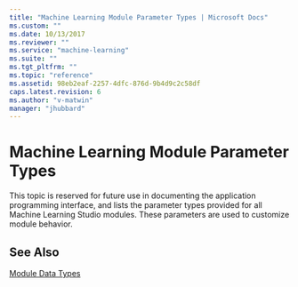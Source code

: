 ```yaml
---
title: "Machine Learning Module Parameter Types | Microsoft Docs"
ms.custom: ""
ms.date: 10/13/2017
ms.reviewer: ""
ms.service: "machine-learning"
ms.suite: ""
ms.tgt_pltfrm: ""
ms.topic: "reference"
ms.assetid: 98eb2eaf-2257-4dfc-876d-9b4d9c2c58df
caps.latest.revision: 6
ms.author: "v-matwin"
manager: "jhubbard"
---
```

# Machine Learning Module Parameter Types
This topic is reserved for future use in documenting the application programming interface, and lists the parameter types provided for all Machine Learning Studio modules. These parameters are used to customize module behavior.  
  
## See Also  
 [Module Data Types](machine-learning-module-data-types.md)